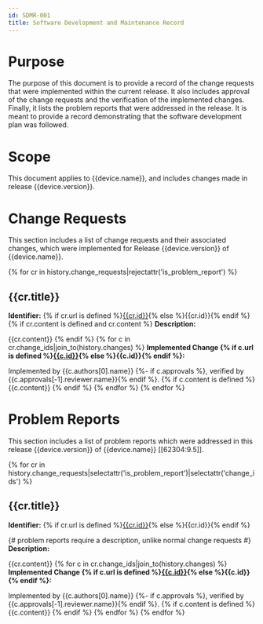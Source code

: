 ```yaml
---
id: SDMR-001
title: Software Development and Maintenance Record
---
```


# Purpose

The purpose of this document is to provide a record of the change requests that were implemented within the current release. It also includes approval of the change requests and the verification of the implemented changes. Finally, it lists the problem reports that were addressed in the release. It is meant to provide a record demonstrating that the software development plan was followed.

# Scope

This document applies to {{device.name}}, and includes changes made in release {{device.version}}.

# Change Requests

This section includes a list of change requests and their associated changes, which were implemented for Release {{device.version}} of {{device.name}}.

{% for cr in history.change_requests|rejectattr('is_problem_report') %}
## {{cr.title}}

**Identifier:** {% if cr.url is defined %}[{{cr.id}}]({{cr.url}}){% else %}{{cr.id}}{% endif %}
{% if cr.content is defined and cr.content %}
**Description:**

{{cr.content}}
{% endif %}
{% for c in cr.change_ids|join_to(history.changes) %}
**Implemented Change {% if c.url is defined %}[{{c.id}}]({{c.url}}){% else %}{{c.id}}{% endif %}:**

Implemented by {{c.authors[0].name}}
{%- if c.approvals %}, verified by {{c.approvals[-1].reviewer.name}}{% endif %}.
{% if c.content is defined %}
{{c.content}}
{% endif %}
{% endfor %}
{% endfor %}

# Problem Reports

This section includes a list of problem reports which were addressed in this release {{device.version}} of {{device.name}} [[62304:9.5]].

{% for cr in history.change_requests|selectattr('is_problem_report')|selectattr('change_ids') %}
## {{cr.title}}

**Identifier:** {% if cr.url is defined %}[{{cr.id}}]({{cr.url}}){% else %}{{cr.id}}{% endif %}

{# problem reports require a description, unlike normal change requests #}
**Description:**

{{cr.content}}
{% for c in cr.change_ids|join_to(history.changes) %}
**Implemented Change {% if c.url is defined %}[{{c.id}}]({{c.url}}){% else %}{{c.id}}{% endif %}:**

Implemented by {{c.authors[0].name}}
{%- if c.approvals %}, verified by {{c.approvals[-1].reviewer.name}}{% endif %}.
{% if c.content is defined %}
{{c.content}}
{% endif %}
{% endfor %}
{% endfor %}